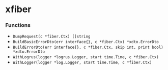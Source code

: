 # xfiber

### Functions

+ `DumpRequest(c *fiber.Ctx) []string`
+ `BuildBasicErrorDto(err interface{}, c *fiber.Ctx) *xdto.ErrorDto`
+ `BuildErrorDto(err interface{}, c *fiber.Ctx, skip int, print bool) *xdto.ErrorDto`
+ `WithLogrus(logger *logrus.Logger, start time.Time, c *fiber.Ctx)`
+ `WithLogger(logger *log.Logger, start time.Time, c *fiber.Ctx)`
